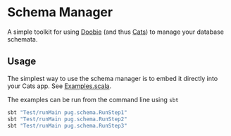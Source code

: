 # Schema Manager

A simple toolkit for using [Doobie](https://tpolecat.github.io/doobie/index.html)
(and thus [Cats](https://typelevel.org/cats/)) to manage your database schemata. 

## Usage

The simplest way to use the schema manager is to embed it directly into your Cats app.
See [Examples.scala](src/test/scala/pug/schema/Examples.scala).

The examples can be run from the command line using `sbt`
```bash
sbt "Test/runMain pug.schema.RunStep1"
sbt "Test/runMain pug.schema.RunStep2"
sbt "Test/runMain pug.schema.RunStep3"
```
